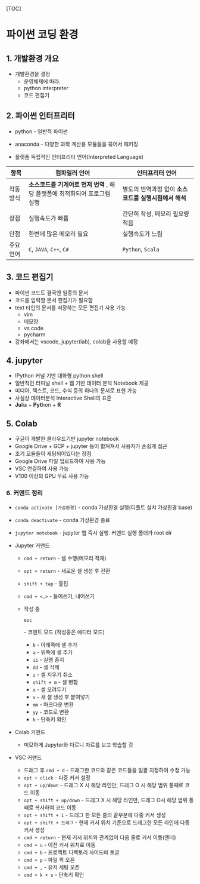 [TOC]

# 파이썬 코딩 환경



## 1. 개발환경 개요

- 개발환경을 결정
  - 운영체제에 따라.
  - python interpreter
  - 코드 편집기



## 2. 파이썬 인터프리터

- python - 일반적 파이썬
- anaconda - 다양한 과학 계산용 모듈들을 묶어서 패키징

- 플랫폼 독립적인 인터프리터 언어(Interpreted Language)

| 항목      | 컴파일러 언어                                                | 인터프리터 언어                                       |
| --------- | ------------------------------------------------------------ | ----------------------------------------------------- |
| 작동방식  | **소스코드를 기계어로 먼저 번역** , 해당 플랫폼에 최적화되어 프로그램 실행 | 별도의 번역과정 없이 **소스코드를 실행시점에서 해석** |
| 장점      | 실행속도가 빠름                                              | 간단히 작성, 메모리 필요량 적음                       |
| 단점      | 한번에 많은 메모리 필요                                      | 실행속도가 느림                                       |
| 주요 언어 | `C`, `JAVA`, `C++`, `C#`                                     | `Python`, `Scala`                                     |



## 3. 코드 편집기

- 파이썬 코드도 결국엔 일종의 문서
- 코드를 입력할 문서 편집기가 필요함
- text 타입의 문서를 저장하는 모든 편집기 사용 가능
  - vim
  - 메모장
  - vs code
  - pycharm
- 강좌에서는 vscode, jupyter(lab), colab을 사용할 예정



## 4. jupyter

- IPython 커널 기반 대화형 python shell
- 일반적인 터미널 shell + 웹 기반 데이터 분석 Notebook 제공
- 미디어, 텍스트, 코드, 수식 등의 하나의 문서로 표현 가능
- 사실상 데이터분석 Interactive Shell의 표준
- **Ju**lia + **Pyt**hon + **R**

## 5. Colab

- 구글이 개발한 클라우드기반 jupyter notebook
- Google Drive + GCP + jupyter 등이 합쳐져서 사용자가 손쉽게 접근
- 초기 모듈들이 세팅되어있다는 장점
- Google Drive 파일 업로드하여 사용 가능
- VSC 연결하여 사용 가능
- V100 이상의 GPU 무료 사용 가능

### 6. 커맨드 정리

- `conda activate [가상환경]` - conda 가상환경 실행(디폴트 설치 가상환경 base)

- `conda deactivate` - conda 가상환경 종료

- `jupyter notebook` - jupyter 웹 즉시 실행. 커맨드 실행 폴더가 root dir

- Jupyter 커맨드

  - `cmd + return` - 셀 수행(메모리 적재)

  - `opt + return` - 새로운 셀 생성 후 전환

  - `shift + tap` - 툴팁

  - `cmd + <,>` - 들여쓰기, 내어쓰기

  - 작성 중

     

    ```
    esc
    ```

     

    \- 코멘트 모드 (작성중은 에디터 모드)

    - `b` - 아래쪽에 셀 추가
    - `a` - 위쪽에 셀 추가
    - `ii` - 실행 중지
    - `dd` - 셀 삭제
    - `z` - 셀 지우기 취소
    - `shift + m` - 셀 병합
    - `x` - 셀 오려두기
    - `v` - 새 셀 생성 후 붙여넣기
    - `mm` - 마크다운 변환
    - `yy` - 코드로 변환
    - `h` - 단축키 확인

- Colab 커맨드

  - 미묘하게 Jupyter와 다르니 자료를 보고 학습할 것

- VSC 커맨드

  - 드래그 후 `cmd + d` - 드래그한 코드와 같은 코드들을 일괄 지정하여 수정 가능
  - `opt + click` - 다중 커서 설정
  - `opt + up/down` - 드래그 X 시 해당 라인만, 드래그 O 시 해당 범위 통째로 코드 이동
  - `opt + shift + up/down` - 드래그 X 시 해당 라인만, 드래그 O시 해당 범위 통째로 복사하여 코드 이동
  - `opt + shift + i` - 드래그 한 모든 줄의 끝부분에 다중 커서 생성
  - `opt + shift + 드래그` - 현재 커서 위치 기준으로 드래그한 모든 라인에 다중 커서 생성
  - `cmd + return` - 현재 커서 위치와 관계없이 다음 줄로 커서 이동(엔터)
  - `cmd + u` - 이전 커서 위치로 이동
  - `cmd + b` - 프로젝트 디렉토리 사이드바 토글
  - `cmd + p` - 파일 퀵 오픈
  - `cmd + ,` - 유저 세팅 오픈
  - `cmd + k + s` - 단축키 확인